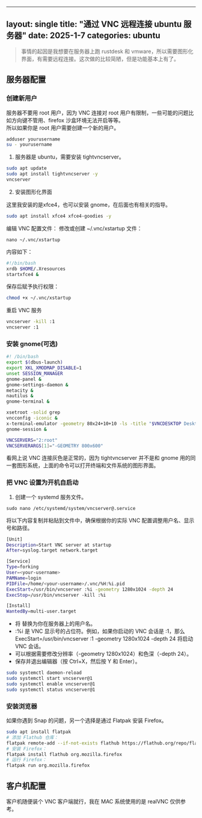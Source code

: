 <!--
 * @Author: Gege-Wang 2891067867@qq.com
 * @Date: 2025-01-07 22:33:53
 * @LastEditors: Gege-Wang 2891067867@qq.com
 * @LastEditTime: 2025-01-08 16:39:52
 * @FilePath: /Myblog/_posts/2025-01-07-vnc-ubuntu-server.markdown
 * @Description: 这是默认设置,请设置`customMade`, 打开koroFileHeader查看配置 进行设置: https://github.com/OBKoro1/koro1FileHeader/wiki/%E9%85%8D%E7%BD%AE
-->
---
layout: single
title: "通过 VNC 远程连接 ubuntu 服务器"
date: 2025-1-7
categories: ubuntu
---

> 事情的起因是我想要在服务器上跑 rustdesk 和 vmware，所以需要图形化界面，有需要远程连接。这次做的比较简陋，但是功能基本上有了。

## 服务器配置

### 创建新用户

服务器不要用 root 用户，因为 VNC 连接对 root 用户有限制，一些可能的问题比如方向键不管用、firefox 沙盒环境无法开启等等。   
所以如果你是 root 用户需要创建一个新的用户。   
```bash
adduser yourusername
su - yourusername
```

1. 服务器是 ubuntu，需要安装 tightvncserver。
```bash
sudo apt update
sudo apt install tightvncserver -y
vncserver
```
2. 安装图形化界面

这里我安装的是xfce4，也可以安装 gnome，在后面也有相关的指导。
```bash
sudo apt install xfce4 xfce4-goodies -y
```
编辑 VNC 配置文件： 修改或创建 ~/.vnc/xstartup 文件：  
```
nano ~/.vnc/xstartup
```
内容如下：   
```bash
#!/bin/bash
xrdb $HOME/.Xresources
startxfce4 &
```

保存后赋予执行权限：
```bash
chmod +x ~/.vnc/xstartup
```

重启 VNC 服务
```bash
vncserver -kill :1
vncserver :1
```
### 安装 gnome(可选)
```bash
#! /bin/bash
export $(dbus-launch)
export XKL_XMODMAP_DISABLE=1
unset SESSION_MANAGER
gnome-panel &
gnome-settings-daemon &
metacity &
nautilus &
gnome-terminal &

xsetroot -solid grep
vncconfig -iconic & 
x-terminal-emulator -geometry 80x24+10+10 -ls -title "$VNCDESKTOP Desktop" &
gnome-session &

VNCSERVERS="2:root"
VNCSERVERARGS[1]="-GEOMETRY 800x600"
```
看网上说 VNC 连接灰色是正常的，因为 tightvncserver 并不是和 gnome 用的同一套图形系统，上面的命令可以打开终端和文件系统的图形界面。  

### 把 VNC 设置为开机自启动
1. 创建一个 systemd 服务文件。
```
sudo nano /etc/systemd/system/vncserver@.service
```
将以下内容复制并粘贴到文件中，确保根据你的实际 VNC 配置调整用户名、显示号和路径。
```bash
[Unit]
Description=Start VNC server at startup
After=syslog.target network.target

[Service]
Type=forking
User=<your-username>
PAMName=login
PIDFile=/home/<your-username>/.vnc/%H:%i.pid
ExecStart=/usr/bin/vncserver :%i -geometry 1280x1024 -depth 24
ExecStop=/usr/bin/vncserver -kill :%i

[Install]
WantedBy=multi-user.target
```
- 将 <your-username> 替换为你在服务器上的用户名。    
- :%i 是 VNC 显示号的占位符。例如，如果你启动的 VNC 会话是 :1，那么 ExecStart=/usr/bin/vncserver :1 -geometry 1280x1024 -depth 24 将启动 VNC 会话。    
- 可以根据需要修改分辨率（-geometry 1280x1024）和色深（-depth 24）。    
- 保存并退出编辑器（按 Ctrl+X，然后按 Y 和 Enter）。     
```bash
sudo systemctl daemon-reload
sudo systemctl start vncserver@1
sudo systemctl enable vncserver@1
sudo systemctl status vncserver@1
```

### 安装浏览器
如果你遇到 Snap 的问题，另一个选择是通过 Flatpak 安装 Firefox。
```bash
sudo apt install flatpak
# 添加 Flathub 仓库：
flatpak remote-add --if-not-exists flathub https://flathub.org/repo/flathub.flatpakrepo
# 安装 Firefox：
flatpak install flathub org.mozilla.firefox
# 运行 Firefox：
flatpak run org.mozilla.firefox
```

## 客户机配置
客户机随便装个 VNC 客户端就行，我在 MAC 系统使用的是 realVNC 仅供参考。